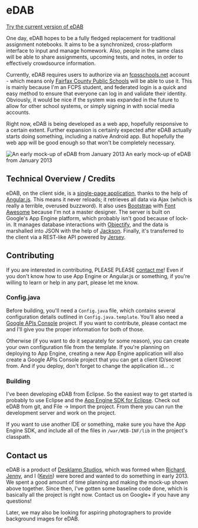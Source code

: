 eDAB
====

[Try the current version of eDAB](https://edab-ds.appspot.com)

One day, eDAB hopes to be a fully fledged replacement for traditional assignment notebooks. It aims to be a synchronized, cross-platform interface to input and manage homework. Also, people in the same class will be able to share assignments, upcoming tests, and notes, in order to effectively crowdsource information.

Currently, eDAB requires users to authorize via an [fcpsschools.net](http://fcpsschools.net) account - which means only [Fairfax County Public Schools](http://www.fcps.edu) will be able to use it. This is mainly because I'm an FCPS student, and federated login is a quick and easy method to ensure that everyone can log in and validate their identity. Obviously, it would be nice if the system was expanded in the future to allow for other school systems, or simply signing in with social media accounts.

Right now, eDAB is being developed as a web app, hopefully responsive to a certain extent. Further expansion is certainly expected  after eDAB actually starts doing something, including a native Android app. But hopefully the web app will be good enough so that won't be completely necessary.

![An early mock-up of eDAB from January 2013](https://docs.google.com/drawings/d/1nV0ClG9MEMLFkj039nbWbxTTDDp9VwdwuN1XO-Abl7A/pub?w=1499&amp;h=1097)
An early mock-up of eDAB from January 2013

## Technical Overview / Credits ##
eDAB, on the client side, is a [single-page application](http://en.wikipedia.org/wiki/Single-page_application), thanks to the help of [Angular.js](http://angularjs.org). This means it never reloads; it retrieves all data via Ajax (which is really a terrible, overused buzzword). It also uses [Bootstrap](http://getbootstrap.com) with [Font Awesome](http://fontawesome.github.io) because I'm not a master designer. The server is built on  Google's App Engine platform, which probably isn't good because of lock-in. It manages database interactions with [Objectify](https://code.google.com/p/objectify-appengine/), and the data is marshalled into JSON with the help of [Jackson](https://github.com/FasterXML/jackson). Finally, it's transferred to the client via a REST-like API powered by [Jersey](http://jersey.java.net).

## Contributing ##

If you are interested in contributing, PLEASE PLEASE [contact me](https://plus.google.com/112830849462286532136/about)! Even if you don't know how to use App Engine or Angular.js or something, if you're willing to learn or help in any part, please let me know.

### Config.java ###

Before building, you'll need a `Config.java` file, which contains several configuration details outlined in `Config.java.template`. You'll also need a [Google APIs Console](https://code.google.com/apis/console/) project. If you want to contribute, please contact me and I'll give you the proper information for both of those. 

Otherwise (if you want to do it separately for some reason), you can create your own configuration file from the template. If you're planning on deploying to App Engine, creating a new App Engine application will also create a Google APIs Console project that you can get a client ID/secret from. And if you deploy, don't forget to change the application id... :c

### Building ###

I've been developing eDAB from Eclipse. So the easiest way to get started is probably to use Eclipse and the [App Engine SDK for Eclipse](https://developers.google.com/appengine/docs/java/tools/eclipse). Check out eDAB from git, and File -> Import the project. From there you can run the development server and work on the project.

If you want to use another IDE or something, make sure you have the App Engine SDK, and include all of the files in `/war/WEB-INF/lib` in the project's classpath.

## Contact us ##

eDAB is a product of [Desklamp Studios](https://plus.google.com/113383006901215901732), which was formed when [Richard](https://plus.google.com/110382605130903206834), [Jenny](https://plus.google.com/107757960491028812136), and I ([Kevin](https://plus.google.com/112830849462286532136)) were bored and wanted to do something in early 2013. We spent a good amount of time planning and making the mock-up shown above together. Since then, I've gotten some baseline code done, which is basically all the project is right now. Contact us on Google+ if you have any questions!

Later, we may also be looking for aspiring photographers to provide background images for eDAB.